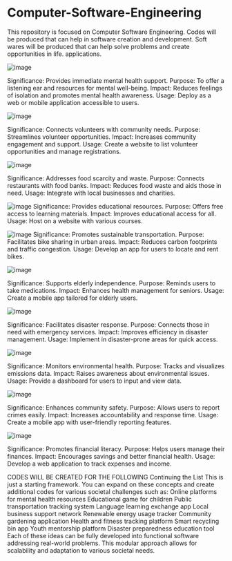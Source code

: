 # Computer-Software-Engineering
This repository is focused on Computer Software Engineering. Codes will be produced that can help in software creation and development. Soft wares will be produced that can help solve problems and create opportunities in life. 
applications.

![image](https://github.com/user-attachments/assets/b2e6e659-af71-46c0-9486-58edcacc7057)

Significance: Provides immediate mental health support. Purpose: To offer a listening ear and resources for mental well-being. Impact: Reduces feelings of isolation and promotes mental health awareness. Usage: Deploy as a web or mobile application accessible to users.

![image](https://github.com/user-attachments/assets/b59a44d4-2160-48de-9157-781f92af7267)

Significance: Connects volunteers with community needs. Purpose: Streamlines volunteer opportunities. Impact: Increases community engagement and support. Usage: Create a website to list volunteer opportunities and manage registrations.

![image](https://github.com/user-attachments/assets/d4be662f-1d17-40e0-9a37-1c6fb406bb6e)


Significance: Addresses food scarcity and waste. Purpose: Connects restaurants with food banks. Impact: Reduces food waste and aids those in need. Usage: Integrate with local businesses and charities.

![image](https://github.com/user-attachments/assets/45c8c8ef-a7e3-4c26-a459-67e00169c0e3)
Significance: Provides educational resources. Purpose: Offers free access to learning materials. Impact: Improves educational access for all. Usage: Host on a website with various courses.

![image](https://github.com/user-attachments/assets/fab67198-83ef-408d-9a83-c3ad4097bbc6)
Significance: Promotes sustainable transportation. Purpose: Facilitates bike sharing in urban areas. Impact: Reduces carbon footprints and traffic congestion. Usage: Develop an app for users to locate and rent bikes.

![image](https://github.com/user-attachments/assets/7e0d6b70-a44f-4b71-a4b6-9cce3c883a93)

Significance: Supports elderly independence. Purpose: Reminds users to take medications. Impact: Enhances health management for seniors. Usage: Create a mobile app tailored for elderly users.

![image](https://github.com/user-attachments/assets/9e4e2694-8253-4930-8bee-adcb0102dae2)

Significance: Facilitates disaster response. Purpose: Connects those in need with emergency services. Impact: Improves efficiency in disaster management. Usage: Implement in disaster-prone areas for quick access.

![image](https://github.com/user-attachments/assets/01915944-29d6-4851-b42f-6800658d05d3)

Significance: Monitors environmental health. Purpose: Tracks and visualizes emissions data. Impact: Raises awareness about environmental issues. Usage: Provide a dashboard for users to input and view data.

![image](https://github.com/user-attachments/assets/841bfdb7-7131-4b0b-a918-29479244db35)

Significance: Enhances community safety. Purpose: Allows users to report crimes easily. Impact: Increases accountability and response time. Usage: Create a mobile app with user-friendly reporting features.

![image](https://github.com/user-attachments/assets/2c43a938-3020-4d71-8434-135f8c96bbaa)

Significance: Promotes financial literacy. Purpose: Helps users manage their finances. Impact: Encourages savings and better financial health. Usage: Develop a web application to track expenses and income.

CODES WILL BE CREATED FOR THE FOLLOWING 
Continuing the List
This is just a starting framework. You can expand on these concepts and create additional codes for various societal challenges such as:
Online platforms for mental health resources
Educational game for children
Public transportation tracking system
Language learning exchange app
Local business support network
Renewable energy usage tracker
Community gardening application
Health and fitness tracking platform
Smart recycling bin app
Youth mentorship platform
Disaster preparedness education tool
Each of these ideas can be fully developed into functional software addressing real-world problems. This modular approach allows for scalability and adaptation to various societal needs.
















